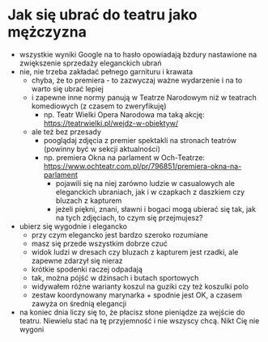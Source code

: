 # Jak się ubrać do teatru jako mężczyzna

- wszystkie wyniki Google na to hasło opowiadają bzdury nastawione na zwiększenie sprzedaży eleganckich ubrań
- nie, nie trzeba zakładać pełnego garnituru i krawata
  - chyba, że to premiera - to zazwyczaj ważne wydarzenie i na to warto się ubrać lepiej
  - i zapewne inne normy panują w Teatrze Narodowym niż w teatrach komediowych (z czasem to zweryfikuję)
    - np. Teatr Wielki Opera Narodowa ma taką akcję: https://teatrwielki.pl/wejdz-w-obiektyw/
  - ale też bez przesady
    - pooglądaj zdjęcia z premier spektakli na stronach teatrów (powinny być w sekcji aktualności)
    - np. premiera Okna na parlament w Och-Teatrze: https://www.ochteatr.com.pl/pr/796851/premiera-okna-na-parlament
      - pojawili się na niej zarówno ludzie w casualowych ale eleganckich ubraniach, jak i w czapkach z daszkiem czy bluzach z kapturem
      - jeżeli piękni, znani, sławni i bogaci mogą ubierać się tak, jak na tych zdjęciach, to czym się przejmujesz?
- ubierz się wygodnie i elegancko
  - przy czym elegancko jest bardzo szeroko rozumiane
  - masz się przede wszystkim dobrze czuć
  - widok ludzi w dresach czy bluzach z kapturem jest rzadki, ale zapewne zdarzył się nieraz
  - krótkie spodenki raczej odpadają
  - tak, można pójść w dżinsach i butach sportowych
  - widywałem różne warianty koszul na guziki czy też koszulki polo
  - zestaw koordynowany marynarka + spodnie jest OK, a czasem zawyża on średnią elegancji
- na koniec dnia liczy się to, że płacisz słone pieniądze za wejście do teatru. Niewielu stać na tę przyjemność i nie wszyscy chcą. Nikt Cię nie wygoni
